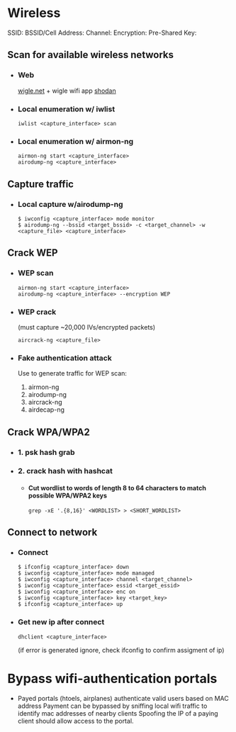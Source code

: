 # Wireless

SSID:
BSSID/Cell Address:
Channel:
Encryption:
Pre-Shared Key:


## Scan for available wireless networks

- ### Web

  [wigle.net](wigle.net) + wigle wifi app
  [shodan](https://shodan.io)
  
- ### Local enumeration w/ iwlist

	  iwlist <capture_interface> scan
  
- ### Local enumeration w/ airmon-ng
  
	  airmon-ng start <capture_interface>
	  airodump-ng <capture_interface>  
  
## Capture traffic

- ### Local capture w/airodump-ng
  
	  $ iwconfig <capture_interface> mode monitor
	  $ airodump-ng --bssid <target_bssid> -c <target_channel> -w <capture_file> <capture_interface>
   
## Crack WEP

- ### WEP scan
  
	  airmon-ng start <capture_interface>
	  airodump-ng <capture_interface> --encryption WEP
  
- ### WEP crack
  (must capture ~20,000 IVs/encrypted packets)
  
	  aircrack-ng <capture_file>
  
- ### Fake authentication attack

  Use to generate traffic for WEP scan:
  1. airmon-ng
  2. airodump-ng
  3. aircrack-ng
  4. airdecap-ng
  
    
## Crack WPA/WPA2

- ### 1. psk hash grab
 
- ### 2. crack hash with hashcat
 
  - #### Cut wordlist to words of length 8 to 64 characters to match possible WPA/WPA2 keys
  
		grep -xE '.{8,16}' <WORDLIST> > <SHORT_WORDLIST>
  
## Connect to network

- ### Connect
  
	  $ ifconfig <capture_interface> down
	  $ iwconfig <capture_interface> mode managed
	  $ iwconfig <capture_interface> channel <target_channel>
	  $ iwconfig <capture_interface> essid <target_essid>
	  $ iwconfig <capture_interface> enc on
	  $ iwconfig <capture_interface> key <target_key>
	  $ ifconfig <capture_interface> up
  
- ### Get new ip after connect
  
	  dhclient <capture_interface>
  
  (if error is generated ignore, check ifconfig to confirm assigment of ip)
  
 # Bypass wifi-authentication portals
 
 - Payed portals (htoels, airplanes) authenticate valid users based on MAC address
   Payment can be bypassed by sniffing local wifi traffic to identify mac addresses of nearby clients
   Spoofing the IP of a paying client should allow access to the portal.